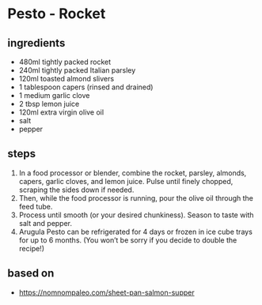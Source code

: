 # Pesto - Rocket

## ingredients

- 480ml tightly packed rocket
- 240ml tightly packed Italian parsley
- 120ml toasted almond slivers
- 1 tablespoon capers (rinsed and drained)
- 1 medium garlic clove
- 2 tbsp lemon juice
- 120ml extra virgin olive oil
- salt
- pepper

## steps

1. In a food processor or blender, combine the rocket, parsley, almonds, capers, garlic cloves, and lemon juice. Pulse until finely chopped, scraping the sides down if needed.
2. Then, while the food processor is running, pour the olive oil through the feed tube.
3. Process until smooth (or your desired chunkiness). Season to taste with salt and pepper.
4. Arugula Pesto can be refrigerated for 4 days or frozen in ice cube trays for up to 6 months. (You won’t be sorry if you decide to double the recipe!)

## based on

- https://nomnompaleo.com/sheet-pan-salmon-supper
